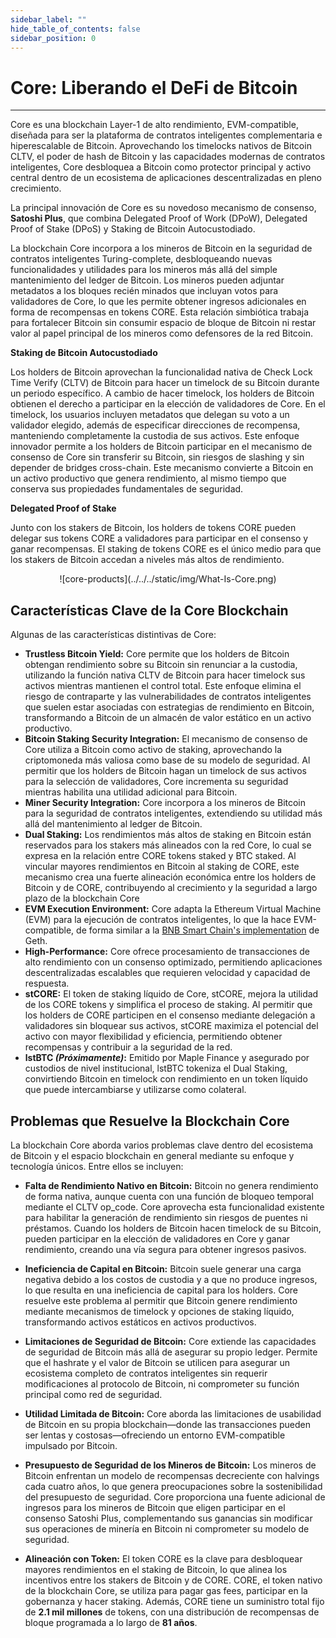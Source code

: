 ```yaml
---
sidebar_label: ""
hide_table_of_contents: false
sidebar_position: 0
---
```


# Core: Liberando el DeFi de Bitcoin

---

Core es una blockchain Layer-1 de alto rendimiento, EVM-compatible, diseñada para ser la plataforma de contratos inteligentes complementaria e hiperescalable de Bitcoin. Aprovechando los timelocks nativos de Bitcoin CLTV, el poder de hash de Bitcoin y las capacidades modernas de contratos inteligentes, Core desbloquea a Bitcoin como protector principal y activo central dentro de un ecosistema de aplicaciones descentralizadas en pleno crecimiento.

La principal innovación de Core es su novedoso mecanismo de consenso, **Satoshi Plus**, que combina Delegated Proof of Work (DPoW), Delegated Proof of Stake (DPoS) y Staking de Bitcoin Autocustodiado.



La blockchain Core incorpora a los mineros de Bitcoin en la seguridad de contratos inteligentes Turing-complete, desbloqueando nuevas funcionalidades y utilidades para los mineros más allá del simple mantenimiento del ledger de Bitcoin. Los mineros pueden adjuntar metadatos a los bloques recién minados que incluyan votos para validadores de Core, lo que les permite obtener ingresos adicionales en forma de recompensas en tokens CORE. Esta relación simbiótica trabaja para fortalecer Bitcoin sin consumir espacio de bloque de Bitcoin ni restar valor al papel principal de los mineros como defensores de la red Bitcoin.

**Staking de Bitcoin Autocustodiado**

Los holders de Bitcoin aprovechan la funcionalidad nativa de Check Lock Time Verify (CLTV) de Bitcoin para hacer un timelock de su Bitcoin durante un periodo específico. A cambio de hacer timelock, los holders de Bitcoin obtienen el derecho a participar en la elección de validadores de Core. En el timelock, los usuarios incluyen metadatos que delegan su voto a un validador elegido, además de especificar direcciones de recompensa, manteniendo completamente la custodia de sus activos. Este enfoque innovador permite a los holders de Bitcoin participar en el mecanismo de consenso de Core sin transferir su Bitcoin, sin riesgos de slashing y sin depender de bridges cross-chain. Este mecanismo convierte a Bitcoin en un activo productivo que genera rendimiento, al mismo tiempo que conserva sus propiedades fundamentales de seguridad.

**Delegated Proof of Stake**

Junto con los stakers de Bitcoin, los holders de tokens CORE pueden delegar sus tokens CORE a validadores para participar en el consenso y ganar recompensas. El staking de tokens CORE es el único medio para que los stakers de Bitcoin accedan a niveles más altos de rendimiento.

<p align="center">
![core-products](../../../static/img/What-Is-Core.png)
</p>

## Características Clave de la Core Blockchain

Algunas de las características distintivas de Core:

- **Trustless Bitcoin Yield:** Core permite que los holders de Bitcoin obtengan rendimiento sobre su Bitcoin sin renunciar a la custodia, utilizando la función nativa CLTV de Bitcoin para hacer timelock sus activos mientras mantienen el control total. Este enfoque elimina el riesgo de contraparte y las vulnerabilidades de contratos inteligentes que suelen estar asociadas con estrategias de rendimiento en Bitcoin, transformando a Bitcoin de un almacén de valor estático en un activo productivo.
- **Bitcoin Staking Security Integration:** El mecanismo de consenso de Core utiliza a Bitcoin como activo de staking, aprovechando la criptomoneda más valiosa como base de su modelo de seguridad. Al permitir que los holders de Bitcoin hagan un timelock de sus activos para la selección de validadores, Core incrementa su seguridad mientras habilita una utilidad adicional para Bitcoin.
- **Miner Security Integration:** Core incorpora a los mineros de Bitcoin para la seguridad de contratos inteligentes, extendiendo su utilidad más allá del mantenimiento al ledger de Bitcoin.
- **Dual Staking:** Los rendimientos más altos de staking en Bitcoin están reservados para los stakers más alineados con la red Core, lo cual se expresa en la relación entre CORE tokens staked y BTC staked. Al vincular mayores rendimientos en Bitcoin al staking de CORE, este mecanismo crea una fuerte alineación económica entre los holders de Bitcoin y de CORE, contribuyendo al crecimiento y la seguridad a largo plazo de la blockchain Core
- **EVM Execution Environment:** Core adapta la Ethereum Virtual Machine (EVM) para la ejecución de contratos inteligentes, lo que la hace EVM-compatible, de forma similar a la [BNB Smart Chain's implementation](https://github.com/bnb-chain/bsc) de Geth.
- **High-Performance:** Core ofrece procesamiento de transacciones de alto rendimiento con un consenso optimizado, permitiendo aplicaciones descentralizadas escalables que requieren velocidad y capacidad de respuesta.
- **stCORE:** El token de staking líquido de Core, stCORE, mejora la utilidad de los CORE tokens y simplifica el proceso de staking. Al permitir que los holders de CORE participen en el consenso mediante delegación a validadores sin bloquear sus activos, stCORE maximiza el potencial del activo con mayor flexibilidad y eficiencia, permitiendo obtener recompensas y contribuir a la seguridad de la red.
- **lstBTC _(Próximamente)_:** Emitido por Maple Finance y asegurado por custodios de nivel institucional, lstBTC tokeniza el Dual Staking, convirtiendo Bitcoin en timelock con rendimiento en un token líquido que puede intercambiarse y utilizarse como colateral.

## Problemas que Resuelve la Blockchain Core

La blockchain Core aborda varios problemas clave dentro del ecosistema de Bitcoin y el espacio blockchain en general mediante su enfoque y tecnología únicos. Entre ellos se incluyen:

- **Falta de Rendimiento Nativo en Bitcoin:** Bitcoin no genera rendimiento de forma nativa, aunque cuenta con una función de bloqueo temporal mediante el CLTV op_code. Core aprovecha esta funcionalidad existente para habilitar la generación de rendimiento sin riesgos de puentes ni préstamos. Cuando los holders de Bitcoin hacen timelock de su Bitcoin, pueden participar en la elección de validadores en Core y ganar rendimiento, creando una vía segura para obtener ingresos pasivos.

- **Ineficiencia de Capital en Bitcoin:** Bitcoin suele generar una carga negativa debido a los costos de custodia y a que no produce ingresos, lo que resulta en una ineficiencia de capital para los holders. Core resuelve este problema al permitir que Bitcoin genere rendimiento mediante mecanismos de timelock y opciones de staking líquido, transformando activos estáticos en activos productivos.

- **Limitaciones de Seguridad de Bitcoin:** Core extiende las capacidades de seguridad de Bitcoin más allá de asegurar su propio ledger. Permite que el hashrate y el valor de Bitcoin se utilicen para asegurar un ecosistema completo de contratos inteligentes sin requerir modificaciones al protocolo de Bitcoin, ni comprometer su función principal como red de seguridad.

- **Utilidad Limitada de Bitcoin:** Core aborda las limitaciones de usabilidad de Bitcoin en su propia blockchain—donde las transacciones pueden ser lentas y costosas—ofreciendo un entorno EVM-compatible impulsado por Bitcoin.

- **Presupuesto de Seguridad de los Mineros de Bitcoin:** Los mineros de Bitcoin enfrentan un modelo de recompensas decreciente con halvings cada cuatro años, lo que genera preocupaciones sobre la sostenibilidad del presupuesto de seguridad. Core proporciona una fuente adicional de ingresos para los mineros de Bitcoin que eligen participar en el consenso Satoshi Plus, complementando sus ganancias sin modificar sus operaciones de minería en Bitcoin ni comprometer su modelo de seguridad.

- **Alineación con Token:** El token CORE es la clave para desbloquear mayores rendimientos en el staking de Bitcoin, lo que alinea los incentivos entre los stakers de Bitcoin y de CORE. CORE, el token nativo de la blockchain Core, se utiliza para pagar gas fees, participar en la gobernanza y hacer staking. Además, CORE tiene un suministro total fijo de **2.1 mil millones** de tokens, con una distribución de recompensas de bloque programada a lo largo de **81 años**.